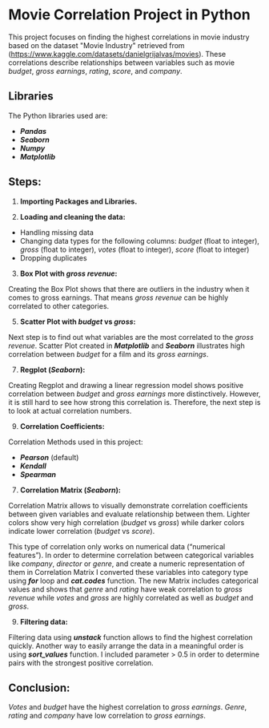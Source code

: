 # Movie Correlation Project in Python

This project focuses on finding the highest correlations in movie industry based on the dataset "Movie Industry" retrieved from (https://www.kaggle.com/datasets/danielgrijalvas/movies). These correlations describe relationships between variables such as movie *budget*, *gross earnings*, *rating*, *score*, and *company*.

## Libraries

The Python libraries used are:
-	**_Pandas_**
-	**_Seaborn_**
-	**_Numpy_**
-	**_Matplotlib_**

## Steps: 
1) **Importing Packages and Libraries.**

2) **Loading and cleaning the data:**

- Handling missing data
- Changing data types for the following columns: *budget* (float to integer), *gross* (float to integer), *votes* (float to integer), *score* (float to integer)
- Dropping duplicates

3) **Box Plot with *gross revenue*:**

Creating the Box Plot shows that there are outliers in the industry when it comes to gross earnings. That means *gross revenue* can be highly correlated to other categories.

5) **Scatter Plot with *budget* vs *gross*:**

Next step is to find out what variables are the most correlated to the *gross revenue*. Scatter Plot created in **_Matplotlib_** and **_Seaborn_** illustrates high correlation between *budget* for a film and its *gross earnings*. 

7) **Regplot (*Seaborn*):**

Creating Regplot and drawing a linear regression model shows positive correlation between *budget* and *gross earnings* more distinctively. However, it is still hard to see how strong this correlation is. Therefore, the next step is to look at actual correlation numbers.

9) **Correlation Coefficients:**

Correlation Methods used in this project:
-	**_Pearson_** (default)
-	**_Kendall_**
-	**_Spearman_**

7) **Correlation Matrix (*Seaborn*):**

Correlation Matrix allows to visually demonstrate correlation coefficients between given variables and evaluate relationship between them. Lighter colors show very high correlation (*budget* vs *gross*) while darker colors indicate lower correlation (*budget* vs *score*).

This type of correlation only works on numerical data (“numerical features”). In order to determine correlation between categorical variables like *company*, *director* or *genre*, and create a numeric representation of them in Correlation Matrix I converted these variables into category type using **_for_** loop and **_cat.codes_** function. The new Matrix includes categorical values and shows that *genre* and *rating* have weak correlation to *gross revenue* while *votes* and *gross* are highly correlated as well as *budget* and *gross*.

9) **Filtering data:**

Filtering data using **_unstack_** function allows to find the highest correlation quickly. Another way to easily arrange the data in a meaningful order is using **_sort_values_** function. I included parameter > 0.5 in order to determine pairs with the strongest positive correlation.

## Conclusion:
*Votes* and *budget* have the highest correlation to *gross earnings*. *Genre*, *rating* and *company* have low correlation to *gross earnings*.


 




